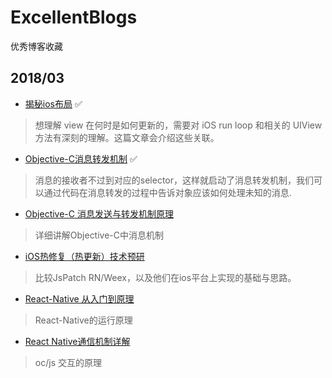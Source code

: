 # ExcellentBlogs
优秀博客收藏
## 2018/03
* [揭秘ios布局](http://mp.weixin.qq.com/s/ScbJCSpu8I4_jyZfUIe6fQ)  ✅
> 想理解 view 在何时是如何更新的，需要对 iOS run loop 和相关的 UIView 方法有深刻的理解。这篇文章会介绍这些关联。
* [Objective-C消息转发机制](https://mp.weixin.qq.com/s/xZx-kRzlAsyPvpx35YfqOQ)  ✅  
> 消息的接收者不过到对应的selector，这样就启动了消息转发机制，我们可以通过代码在消息转发的过程中告诉对象应该如何处理未知的消息.
* [Objective-C 消息发送与转发机制原理](http://yulingtianxia.com/blog/2016/06/15/Objective-C-Message-Sending-and-Forwarding/)
> 详细讲解Objective-C中消息机制
* [iOS热修复（热更新）技术预研](http://blog.csdn.net/Lotheve/article/details/53495073)  
> 比较JsPatch RN/Weex，以及他们在ios平台上实现的基础与思路。
* [React-Native 从入门到原理](http://www.cocoachina.com/ios/20160612/16654.html)
> React-Native的运行原理
* [React Native通信机制详解](http://blog.cnbang.net/tech/2698/)
> oc/js 交互的原理
